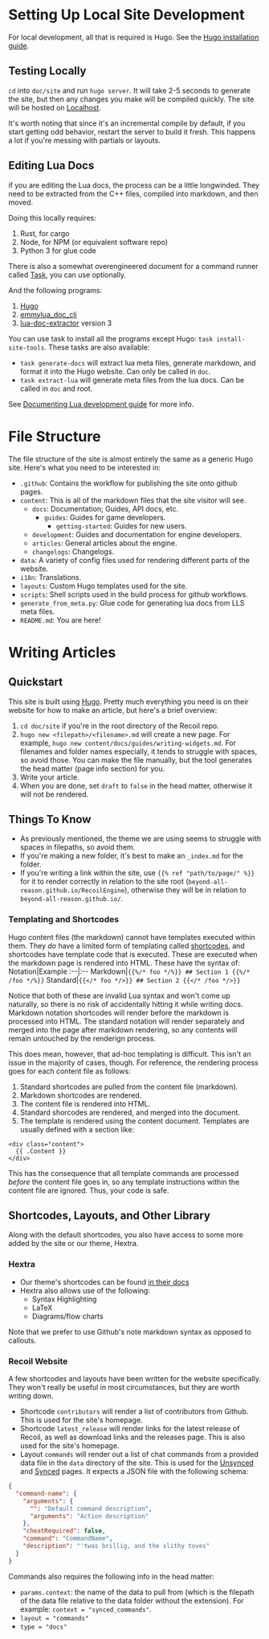 # Setting Up Local Site Development

For local development, all that is required is Hugo. See the [Hugo installation guide](https://gohugo.io/installation/).

## Testing Locally

`cd` into `doc/site` and run `hugo server`. It will take 2-5 seconds to generate the site, but then any changes you make will be compiled quickly. The site will be hosted on [Localhost](http://localhost:1313/RecoilEngine).

It's worth noting that since it's an incremental compile by default, if you start getting odd behavior, restart the server to build it fresh. This happens a lot if you're messing with partials or layouts.

## Editing Lua Docs

if you are editing the Lua docs, the process can be a little longwinded. They need to be extracted from the C++ files, compiled into markdown, and then moved.

Doing this locally requires:
1. Rust, for cargo
2. Node, for NPM (or equivalent software repo)
3. Python 3 for glue code

There is also a somewhat overengineered document for a command runner called [Task](https://taskfile.dev/installation/), you can use optionally.

And the following programs:
1. [Hugo](https://gohugo.io/installation/)
2. [emmylua_doc_cli](https://github.com/CppCXY/emmylua-analyzer-rust/tree/main/crates/emmylua_doc_cli)
3. [lua-doc-extractor](https://github.com/rhys-vdw/lua-doc-extractor) version 3

You can use task to install all the programs except Hugo: `task install-site-tools`.
These tasks are also available:
- `task generate-docs` will extract lua meta files, generate markdown, and format it into the Hugo website. Can only be called in `doc`.
- `task extract-lua` will generate meta files from the lua docs. Can be called in `doc` and root.


See [Documenting Lua development guide](content/development/documenting-lua.markdown) for more info.

# File Structure

The file structure of the site is almost entirely the same as a generic Hugo site. Here's what you need to be interested in:

- `.github`: Contains the workflow for publishing the site onto github pages.
- `content`: This is all of the markdown files that the site visitor will see.
  - `docs`: Documentation; Guides, API docs, etc.
    - `guides`: Guides for game developers.
      - `getting-started`: Guides for new users.
  - `development`: Guides and documentation for engine developers.
  - `articles`: General articles about the engine.
  - `changelogs`: Changelogs.
- `data`: A variety of config files used for rendering different parts of the website.
- `i18n`: Translations.
- `layouts`: Custom Hugo templates used for the site.
- `scripts`: Shell scripts used in the build process for github workflows.
- `generate_from_meta.py`: Glue code for generating lua docs from LLS meta files.
- `README.md`: You are here!

# Writing Articles

## Quickstart

This site is built using [Hugo]. Pretty much everything you need is on their website for how to make an article, but here's a brief overview:
1. `cd doc/site` if you're in the root directory of the Recoil repo.
2. `hugo new <filepath>/<filename>.md` will create a new page. For example, `hugo new content/docs/guides/writing-widgets.md`. For filenames and folder names especially, it tends to struggle with spaces, so avoid those. You can make the file manually, but the tool generates the head matter (page info section) for you.
3. Write your article.
4. When you are done, set `draft` to `false` in the head matter, otherwise it will not be rendered.

## Things To Know

- As previously mentioned, the theme we are using seems to struggle with spaces in filepaths, so avoid them.
- If you're making a new folder, it's best to make an `_index.md` for the folder.
- If you're writing a link within the site, use `{{% ref "path/to/page/" %}}` for it to render correctly in relation to the site root (`beyond-all-reason.github.io/RecoilEngine`), otherwise they will be in relation to `beyond-all-reason.github.io/`.

### Templating and Shortcodes

Hugo content files (the markdown) cannot have templates executed within them. They *do* have a limited form of templating called [shortcodes](https://gohugo.io/content-management/shortcodes/), and shortcodes have template code that is executed. These are executed when the markdown page is rendered into HTML. These have the syntax of:
Notation|Example
:--|:--
Markdown|`{{%/* foo */%}} ## Section 1 {{%/* /foo */%}}`
Standard|`{{</* foo */>}} ## Section 2 {{</* /foo */>}}`

Notice that both of these are invalid Lua syntax and won't come up naturally, so there is no risk of accidentally hitting it while writing docs.
Markdown notation shortcodes will render before the markdown is processed into HTML. The standard notation will render separately and merged into the page after markdown rendering, so any contents will remain untouched by the renderign process.

This does mean, however, that ad-hoc templating is difficult. This isn't an issue in the majority of cases, though.
For reference, the rendering process goes for each content file as follows:
1. Standard shortcodes are pulled from the content file (markdown).
2. Markdown shortcodes are rendered.
3. The content file is rendered into HTML.
4. Standard shorcodes are rendered, and merged into the document.
5. The template is rendered using the content document. Templates are usually defined with a section like:
```
<div class="content">
  {{ .Content }}
</div>
```
  This has the consequence that all template commands are processed *before* the content file goes in, so any template instructions within the content file are ignored. Thus, your code is safe.

## Shortcodes, Layouts, and Other Library

Along with the default shortcodes, you also have access to some more added by the site or our theme, Hextra.

### Hextra

- Our theme's shortcodes can be found [in their docs](https://imfing.github.io/hextra/docs/guide/shortcodes/)
- Hextra also allows use of the following:
  - Syntax Highlighting
  - LaTeX
  - Diagrams/flow charts

Note that we prefer to use Github's note markdown syntax as opposed to callouts.

### Recoil Website

A few shortcodes and layouts have been written for the website specifically. They won't really be useful in most circumstances, but they are worth writing down.
- Shortcode `contributors` will render a list of contributors from Github. This is used for the site's homepage.
- Shortcode `latest_release` will render links for the latest release of Recoil, as well as download links and the releases page. This is also used for the site's homepage.
- Layout `commands` will render out a list of chat commands from a provided data file in the `data` directory of the site. This is used for the [Unsynced](content\docs\unsynced-commands.md) and [Synced](content\docs\synced-commands.md) pages. It expects a JSON file with the following schema:
```json
{
  "command-name": {
    "arguments": {
      "": "Default command description",
      "arguments": "Action description"
    },
    "cheatRequired": false,
    "command": "CommandName",
    "description": "'twas brillig, and the slithy toves"
  }
}
```
  Commands also requires the following info in the head matter:
  - `params.context`: the name of the data to pull from (which is the filepath of the data file relative to the data folder without the extension). For example: `context = "synced_commands"`.
  - `layout = "commands"`
  - `type = "docs"`

[Hugo]: https://gohugo.io/
